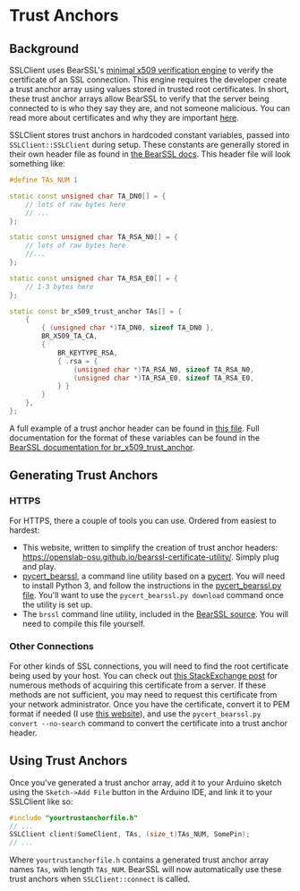 # Trust Anchors
## Background

SSLClient uses BearSSL's [minimal x509 verification engine](https://bearssl.org/x509.html#the-minimal-engine) to verify the certificate of an SSL connection. This engine requires the developer create a trust anchor array using values stored in trusted root certificates. In short, these trust anchor arrays allow BearSSL to verify that the server being connected to is who they say they are, and not someone malicious. You can read more about certificates and why they are important [here](https://www.globalsign.com/en/ssl-information-center/what-is-an-ssl-certificate/).

SSLClient stores trust anchors in hardcoded constant variables, passed into `SSLClient::SSLClient` during setup. These constants are generally stored in their own header file as found in [the BearSSL docs](https://bearssl.org/api1.html#profiles). This header file will look something like:
```C++
#define TAs_NUM 1

static const unsigned char TA_DN0[] = {
    // lots of raw bytes here
    // ...
};

static const unsigned char TA_RSA_N0[] = {
    // lots of raw bytes here
    //...
};

static const unsigned char TA_RSA_E0[] = {
    // 1-3 bytes here
};

static const br_x509_trust_anchor TAs[] = {
    {
        { (unsigned char *)TA_DN0, sizeof TA_DN0 },
        BR_X509_TA_CA,
        {
            BR_KEYTYPE_RSA,
            { .rsa = {
                (unsigned char *)TA_RSA_N0, sizeof TA_RSA_N0,
                (unsigned char *)TA_RSA_E0, sizeof TA_RSA_E0,
            } }
        }
    },
};
```
A full example of a trust anchor header can be found in [this file](./readme/cert.h). Full documentation for the format of these variables can be found in the [BearSSL documentation for br_x509_trust_anchor](https://bearssl.org/apidoc/structbr__x509__trust__anchor.html).

## Generating Trust Anchors

### HTTPS

For HTTPS, there a couple of tools you can use. Ordered from easiest to hardest:
* This website, written to simplify the creation of trust anchor headers: https://openslab-osu.github.io/bearssl-certificate-utility/. Simply plug and play.
* [pycert_bearssl](./tools/pycert_bearssl/pycert_bearssl.py), a command line utility based on a [pycert](https://learn.adafruit.com/introducing-the-adafruit-wiced-feather-wifi/pycert-dot-py). You will need to install Python 3, and follow the instructions in the [pycert_bearssl.py file](./tools/pycert_bearssl/pycert_bearssl.py). You'll want to use the `pycert_bearssl.py download` command once the utility is set up.
* The `brssl` command line utility, included in the [BearSSL source](https://bearssl.org/gitweb/?p=BearSSL;a=blob_plain;f=tools/brssl.h;hb=HEAD). You will need to compile this file yourself.

### Other Connections

For other kinds of SSL connections, you will need to find the root certificate being used by your host. You can check out [this StackExchange post](https://superuser.com/questions/97201/how-to-save-a-remote-server-ssl-certificate-locally-as-a-file) for numerous methods of acquiring this certificate from a server. If these methods are not sufficient, you may need to request this certificate from your network administrator. Once you have the certificate, convert it to PEM format if needed (I use [this website](https://www.sslshopper.com/ssl-converter.html)), and use the `pycert_bearssl.py convert --no-search` command to convert the certificate into a trust anchor header.

## Using Trust Anchors

Once you've generated a trust anchor array, add it to your Arduino sketch using the `Sketch->Add File` button in the Arduino IDE, and link it to your SSLClient like so:
```C++
#include "yourtrustanchorfile.h"
// ...
SSLClient client(SomeClient, TAs, (size_t)TAs_NUM, SomePin);
// ...
```
Where `yourtrustanchorfile.h` contains a generated trust anchor array names `TAs`, with length `TAs_NUM`. BearSSL will now automatically use these trust anchors when `SSLClient::connect` is called.
